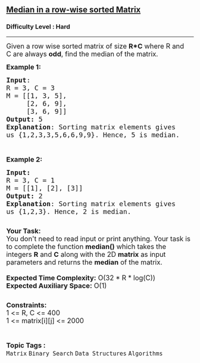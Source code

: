 <h2><a href="https://practice.geeksforgeeks.org/problems/median-in-a-row-wise-sorted-matrix1527/1?page=1&difficulty=Hard&sortBy=submissions">Median in a row-wise sorted Matrix</a></h2><h3>Difficulty Level : Hard</h3><hr><div class="problems_problem_content__Xm_eO"><p><span style="font-size:18px">Given a row wise sorted matrix of size <strong>R*C</strong>&nbsp;where R&nbsp;and C&nbsp;are always <strong>odd</strong>,&nbsp;find the median of the matrix.</span></p>

<p><span style="font-size:18px"><strong>Example 1:</strong></span></p>

<pre><span style="font-size:18px"><strong>Input</strong>:
R = 3, C = 3
M = [[1, 3, 5], 
&nbsp;    [2, 6, 9], 
&nbsp;    [3, 6, 9]]
<strong>Output:</strong>&nbsp;5
<strong>Explanation</strong>: Sorting matrix elements gives 
us {1,2,3,3,5,6,6,9,9}. Hence, 5 is median. 
</span></pre>

<p>&nbsp;</p>

<p><span style="font-size:18px"><strong>Example 2:</strong></span></p>

<pre><span style="font-size:18px"><strong>Input:</strong>
R = 3, C = 1
M = [[1], [2], [3]]
<strong>Output: </strong>2
<strong>Explanation</strong>: Sorting matrix elements gives 
us {1,2,3}. Hence, 2 is median.</span>
</pre>

<p><br>
<span style="font-size:18px"><strong>Your Task:&nbsp;&nbsp;</strong><br>
You don't need to read input or print anything. Your task is to complete the function&nbsp;<strong>median()</strong>&nbsp;which takes the integers&nbsp;<strong>R</strong> and <strong>C</strong>&nbsp;along with the&nbsp;2D&nbsp;<strong>matrix</strong>&nbsp;as input parameters and returns the <strong>median</strong> of the matrix.<br>
<br>
<strong>Expected Time Complexity:</strong> O(32 * R&nbsp;* log(C))</span><br>
<span style="font-size:18px"><strong>Expected Auxiliary Space:</strong> O(1)</span></p>

<p><br>
<span style="font-size:18px"><strong>Constraints:</strong><br>
1 &lt;= R, C&nbsp;&lt;= 400<br>
1 &lt;= matrix[i][j] &lt;= 2000</span></p>
</div><br><p><span style=font-size:18px><strong>Topic Tags : </strong><br><code>Matrix</code>&nbsp;<code>Binary Search</code>&nbsp;<code>Data Structures</code>&nbsp;<code>Algorithms</code>&nbsp;